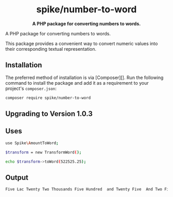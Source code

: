 <h1 align="center">spike/number-to-word</h1>

<p align="center">
    <strong>A PHP package for converting numbers to words.</strong>
</p>

A PHP package for converting numbers to words.

This package provides a convenient way to convert numeric values into their corresponding textual representation.

## Installation

The preferred method of installation is via [Composer][]. Run the following
command to install the package and add it as a requirement to your project's
`composer.json`:

```bash
composer require spike/number-to-word
```

## Upgrading to Version 1.0.3

## Uses

```bash
use Spike\AmountToWord;

$transform = new TransformWord();

echo $transform->toWord(522525.25);
```
## Output
```bash
Five Lac Twenty Two Thousands Five Hundred  and Twenty Five  And Two Five Paisa

```
